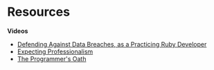 # Resources

**Videos**

- [Defending Against Data Breaches, as a Practicing Ruby Developer](https://youtu.be/3JPBqu68Iqg)
- [Expecting Professionalism](https://youtu.be/BSaAMQVq01E)
- [The Programmer's Oath](https://skillsmatter.com/skillscasts/9503-the-programmers-oath-uncle-bob-martin)
